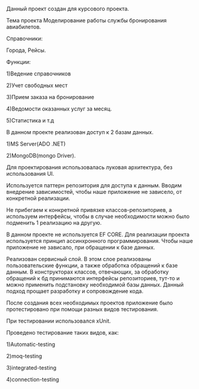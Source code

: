 Данный проект создан для курсового проекта.

Тема проекта Моделирование работы службы бронирования авиабилетов.

Справочники:

Города, Рейсы.

Функции:

1)Ведение справочников

2)Учет свободных мест

3)Прием заказа на бронирование

4)Ведомости оказанных услуг за месяц.

5)Статистика и т.д

В данном проекте реализован доступ к 2 базам данных.

1)MS Server(ADO .NET)

2)MongoDB(mongo Driver).

Для проектирования использовалась луковая архитектура, без использования UI.

Используется паттерн репозитория для доступа к данным. Вводим внедрение зависимостей, чтобы наше приложение не зависело, от конкретной реализации.

Не прибегаем к конкретной привязке классов-репозиториев, а используем интерфейсы, чтобы в случае необходимости можно было подменить 1 реализацию на другую.

В данном проекте не используется EF CORE. Для реализации проекта используется принцип ассинхронного программирования. Чтобы наше приложение не зависало, при обращении к базе данных.

Реализован сервисный слой. В этом слое реализованы пользовательские функции, а также обработка обращений к базе данным.
В конструкторах классов, отвечающих, за обработку обращений к бд принимаются интерфейсы репозиториев, тут-то и можно применить подстановку необходимой базы данных.
Данный подход прощает разработку и сопровождение кода.

После создания всех необходимых проектов приложение было протестировано при помощи разных видов тестирования.

При тестировании использовался xUnit. 

Проведено тестирование таких видов, как:

1)Automatic-testing

2)moq-testing

3)integrated-testing

4)connection-testing


